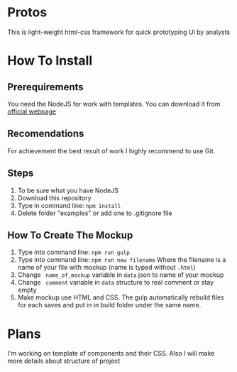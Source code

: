 # Protos
This is light-weight html-css framework for quick prototyping UI by analysts

# How To Install
## Prerequirements
You need the NodeJS for work with templates. You can download it from [official webpage](https://nodejs.org/en/)

## Recomendations
For achievement the best result of work I highly recommend to use Git.

## Steps
1. To be sure what you have NodeJS
1. Download this repository
1. Type in command line: ```npm install```
1. Delete folder "examples" or add one to .gitignore file

## How To Create The Mockup
1. Type into command line: ```npm run gulp```
1. Type into command line: ```npm run new filename``` Where the filename is a name of your file with mockup (name is typed without ```.html```)
1. Change ``` name_of_mockup``` variable in ```data``` json to name of your mockup
1. Change ``` comment``` variable in ```data``` structure to real comment or stay empty
1. Make mockup use HTML and CSS. The gulp automatically rebuild files for each saves and put in in build folder under the same name.

# Plans
I'm working on template of components and their CSS. Also I will make more details about structure of project
